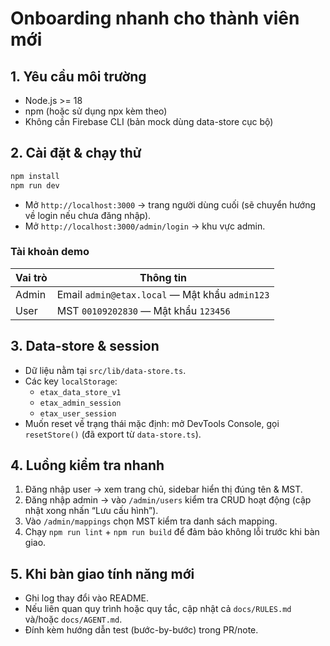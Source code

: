 # Onboarding nhanh cho thành viên mới

## 1. Yêu cầu môi trường
- Node.js >= 18
- npm (hoặc sử dụng npx kèm theo)
- Không cần Firebase CLI (bản mock dùng data-store cục bộ)

## 2. Cài đặt & chạy thử
```bash
npm install
npm run dev
```
- Mở `http://localhost:3000` → trang người dùng cuối (sẽ chuyển hướng về login nếu chưa đăng nhập).
- Mở `http://localhost:3000/admin/login` → khu vực admin.

### Tài khoản demo
| Vai trò | Thông tin |
|---------|-----------|
| Admin | Email `admin@etax.local` — Mật khẩu `admin123` |
| User | MST `00109202830` — Mật khẩu `123456` |

## 3. Data-store & session
- Dữ liệu nằm tại `src/lib/data-store.ts`.
- Các key `localStorage`:
  - `etax_data_store_v1`
  - `etax_admin_session`
  - `etax_user_session`
- Muốn reset về trạng thái mặc định: mở DevTools Console, gọi `resetStore()` (đã export từ `data-store.ts`).

## 4. Luồng kiểm tra nhanh
1. Đăng nhập user → xem trang chủ, sidebar hiển thị đúng tên & MST.
2. Đăng nhập admin → vào `/admin/users` kiểm tra CRUD hoạt động (cập nhật xong nhấn “Lưu cấu hình”).
3. Vào `/admin/mappings` chọn MST kiểm tra danh sách mapping.
4. Chạy `npm run lint` + `npm run build` để đảm bảo không lỗi trước khi bàn giao.

## 5. Khi bàn giao tính năng mới
- Ghi log thay đổi vào README.
- Nếu liên quan quy trình hoặc quy tắc, cập nhật cả `docs/RULES.md` và/hoặc `docs/AGENT.md`.
- Đính kèm hướng dẫn test (bước-by-bước) trong PR/note.
